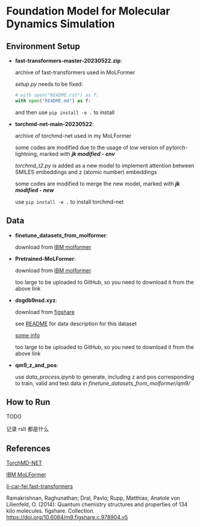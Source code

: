 # Foundation Model for Molecular Dynamics Simulation

## Environment Setup

* **fast-transformers-master-20230522.zip**:

    archive of fast-transformers used in MoLFormer

    *setup.py* needs to be fixed:

    ```python
    # with open("README.rst") as f:
    with open("README.md") as f:
    ```

    and then use `pip install -e .` to install
    
* **torchmd-net-main-20230522**:

    archive of torchmd-net used in my MoLFormer

    some codes are modified due to the usage of low version of pytorch-lightning, marked with ***jk modified - env***
    
    *torchmd_t2.py* is added as a new model to implement attention between SMILES embeddings and z (atomic number) embeddings
    
    some codes are modified to merge the new model, marked with ***jk modified - new***
    
    use `pip install -e .` to install torchmd-net

## Data

* **finetune_datasets_from_molformer**:

    download from [IBM molformer](https://github.com/IBM/molformer)

* **Pretrained-MoLFormer**:

    download from [IBM molformer](https://github.com/IBM/molformer)

    too large to be uploaded to GitHub, so you need to download it from the above link

* **dsgdb9nsd.xyz**:

    download from [figshare](https://figshare.com/collections/Quantum_chemistry_structures_and_properties_of_134_kilo_molecules/978904)

    see [README](https://figshare.com/articles/dataset/Readme_file_Data_description_for_Quantum_chemistry_structures_and_properties_of_134_kilo_molecules_/1057641?backTo=/collections/Quantum_chemistry_structures_and_properties_of_134_kilo_molecules/978904) for data description for this dataset

    [some info](http://quantum-machine.org/datasets/)

    too large to be uploaded to GitHub, so you need to download it from the above link

* **qm9_z_and_pos**:

    use *data_process.ipynb* to generate, including z and pos corresponding to train, valid and test data in *finetune_datasets_from_molformer/qm9/*

## How to Run

TODO

记录 rslt 都是什么

## References

[TorchMD-NET](https://github.com/torchmd/torchmd-net)

[IBM MoLFormer](https://github.com/IBM/molformer)

[li-car-fei fast-transformers](https://github.com/li-car-fei/fast-transformers)

Ramakrishnan, Raghunathan; Dral, Pavlo; Rupp, Matthias; Anatole von Lilienfeld, O. (2014): Quantum chemistry structures and properties of 134 kilo molecules. figshare. Collection. https://doi.org/10.6084/m9.figshare.c.978904.v5